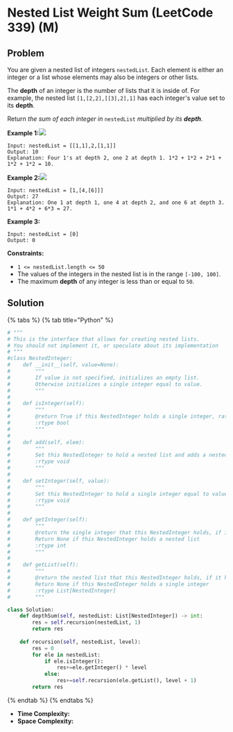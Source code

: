 # Nested List Weight Sum \(LeetCode 339\) \(M\)

## Problem

You are given a nested list of integers `nestedList`. Each element is either an integer or a list whose elements may also be integers or other lists.

The **depth** of an integer is the number of lists that it is inside of. For example, the nested list `[1,[2,2],[[3],2],1]` has each integer's value set to its **depth**.

Return _the sum of each integer in_ `nestedList` _multiplied by its **depth**_.

**Example 1:**![](https://assets.leetcode.com/uploads/2021/01/14/nestedlistweightsumex1.png)

```text
Input: nestedList = [[1,1],2,[1,1]]
Output: 10
Explanation: Four 1's at depth 2, one 2 at depth 1. 1*2 + 1*2 + 2*1 + 1*2 + 1*2 = 10.
```

**Example 2:**![](https://assets.leetcode.com/uploads/2021/01/14/nestedlistweightsumex2.png)

```text
Input: nestedList = [1,[4,[6]]]
Output: 27
Explanation: One 1 at depth 1, one 4 at depth 2, and one 6 at depth 3. 1*1 + 4*2 + 6*3 = 27.
```

**Example 3:**

```text
Input: nestedList = [0]
Output: 0
```

**Constraints:**

* `1 <= nestedList.length <= 50`
* The values of the integers in the nested list is in the range `[-100, 100]`.
* The maximum **depth** of any integer is less than or equal to `50`.

## Solution

{% tabs %}
{% tab title="Python" %}
```python
# """
# This is the interface that allows for creating nested lists.
# You should not implement it, or speculate about its implementation
# """
#class NestedInteger:
#    def __init__(self, value=None):
#        """
#        If value is not specified, initializes an empty list.
#        Otherwise initializes a single integer equal to value.
#        """
#
#    def isInteger(self):
#        """
#        @return True if this NestedInteger holds a single integer, rather than a nested list.
#        :rtype bool
#        """
#
#    def add(self, elem):
#        """
#        Set this NestedInteger to hold a nested list and adds a nested integer elem to it.
#        :rtype void
#        """
#
#    def setInteger(self, value):
#        """
#        Set this NestedInteger to hold a single integer equal to value.
#        :rtype void
#        """
#
#    def getInteger(self):
#        """
#        @return the single integer that this NestedInteger holds, if it holds a single integer
#        Return None if this NestedInteger holds a nested list
#        :rtype int
#        """
#
#    def getList(self):
#        """
#        @return the nested list that this NestedInteger holds, if it holds a nested list
#        Return None if this NestedInteger holds a single integer
#        :rtype List[NestedInteger]
#        """

class Solution:
    def depthSum(self, nestedList: List[NestedInteger]) -> int:
        res = self.recursion(nestedList, 1)
        return res
    
    def recursion(self, nestedList, level):
        res = 0
        for ele in nestedList:
            if ele.isInteger():
                res+=ele.getInteger() * level
            else: 
                res+=self.recursion(ele.getList(), level + 1)
        return res
```
{% endtab %}
{% endtabs %}

* **Time Complexity:** 
* **Space Complexity:**

